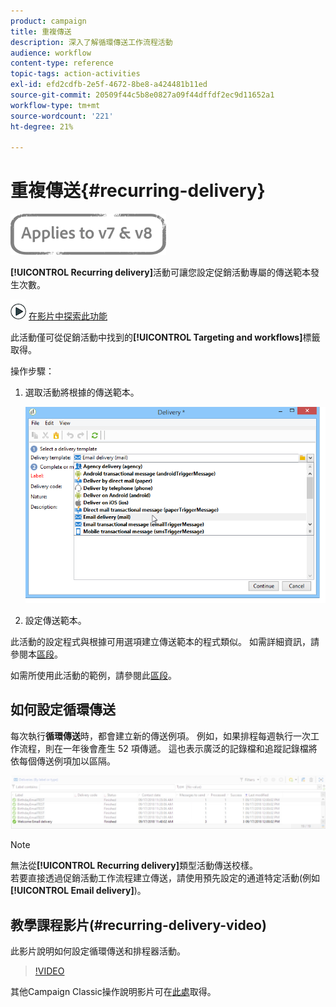 ```yaml
---
product: campaign
title: 重複傳送
description: 深入了解循環傳送工作流程活動
audience: workflow
content-type: reference
topic-tags: action-activities
exl-id: efd2cdfb-2e5f-4672-8be8-a424481b11ed
source-git-commit: 20509f44c5b8e0827a09f44dffdf2ec9d11652a1
workflow-type: tm+mt
source-wordcount: '221'
ht-degree: 21%

---
```


# 重複傳送{#recurring-delivery}

![](../../assets/common.svg)

**[!UICONTROL Recurring delivery]**&#x200B;活動可讓您設定促銷活動專屬的傳送範本發生次數。

![](assets/do-not-localize/how-to-video.png) [在影片中探索此功能](#recurring-delivery-video)

此活動僅可從促銷活動中找到的&#x200B;**[!UICONTROL Targeting and workflows]**&#x200B;標籤取得。

操作步驟：

1. 選取活動將根據的傳送範本。

   ![](assets/recurring_delivery_001.png)

1. 設定傳送範本。

此活動的設定程式與根據可用選項建立傳送範本的程式類似。 如需詳細資訊，請參閱本[區段](../../delivery/using/about-templates.md)。

如需所使用此活動的範例，請參閱此[區段](sending-a-birthday-email.md#creating-a-recurring-delivery-in-a-targeting-workflow)。

## 如何設定循環傳送

每次執行&#x200B;**循環傳送**&#x200B;時，都會建立新的傳送例項。 例如，如果排程每週執行一次工作流程，則在一年後會產生 52 項傳遞。 這也表示廣泛的記錄檔和追蹤記錄檔將依每個傳送例項加以區隔。

![循環傳遞](assets/delivery_recurring.jpg)

>[!NOTE]
>
>無法從&#x200B;**[!UICONTROL Recurring delivery]**&#x200B;類型活動傳送校樣。\
>若要直接透過促銷活動工作流程建立傳送，請使用預先設定的通道特定活動(例如&#x200B;**[!UICONTROL Email delivery]**)。

## 教學課程影片(#recurring-delivery-video)

此影片說明如何設定循環傳送和排程器活動。

>[!VIDEO](https://video.tv.adobe.com/v/25040?quality=12)

其他Campaign Classic操作說明影片可在[此處](https://experienceleague.adobe.com/docs/campaign-classic-learn/tutorials/overview.html?lang=zh-Hant)取得。
